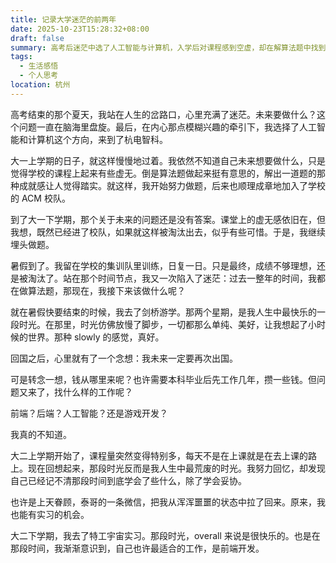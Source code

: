 ```yaml
---
title: 记录大学迷茫的前两年
date: 2025-10-23T15:28:32+08:00
draft: false
summary: 高考后迷茫中选了人工智能与计算机，入学后对课程感到空虚，却在解算法题中找到成就感并加入ACM校队；被队伍淘汰后再次迷茫，暑期剑桥游学带来快乐与对再次出国的向往，但现实的经费问题和毕业后是否先工作仍未有答案。
tags:
  - 生活感悟
  - 个人思考
location: 杭州
---
```


高考结束的那个夏天，我站在人生的岔路口，心里充满了迷茫。未来要做什么？这个问题一直在脑海里盘旋。最后，在内心那点模糊兴趣的牵引下，我选择了人工智能和计算机这个方向，来到了杭电智科。

大一上学期的日子，就这样慢慢地过着。我依然不知道自己未来想要做什么，只是觉得学校的课程上起来有些虚无。倒是算法题做起来挺有意思的，解出一道题的那种成就感让人觉得踏实。就这样，我开始努力做题，后来也顺理成章地加入了学校的 ACM 校队。

到了大一下学期，那个关于未来的问题还是没有答案。课堂上的虚无感依旧在，但我想，既然已经进了校队，如果就这样被淘汰出去，似乎有些可惜。于是，我继续埋头做题。

暑假到了。我留在学校的集训队里训练，日复一日。只是最终，成绩不够理想，还是被淘汰了。站在那个时间节点，我又一次陷入了迷茫：过去一整年的时间，我都在做算法题，那现在，我接下来该做什么呢？

就在暑假快要结束的时候，我去了剑桥游学。那两个星期，是我人生中最快乐的一段时光。在那里，时光仿佛放慢了脚步，一切都那么单纯、美好，让我想起了小时候的世界。那种 slowly 的感觉，真好。

回国之后，心里就有了一个念想：我未来一定要再次出国。

可是转念一想，钱从哪里来呢？也许需要本科毕业后先工作几年，攒一些钱。但问题又来了，找什么样的工作呢？

前端？后端？人工智能？还是游戏开发？

我真的不知道。

大二上学期开始了，课程量突然变得特别多，每天不是在上课就是在去上课的路上。现在回想起来，那段时光反而是我人生中最荒废的时光。我努力回忆，却发现自己已经记不清那段时间到底学会了些什么，除了学会妥协。

也许是上天眷顾，泰哥的一条微信，把我从浑浑噩噩的状态中拉了回来。原来，我也能有实习的机会。

大二下学期，我去了特工宇宙实习。那段时光，overall 来说是很快乐的。也是在那段时间，我渐渐意识到，自己也许最适合的工作，是前端开发。

